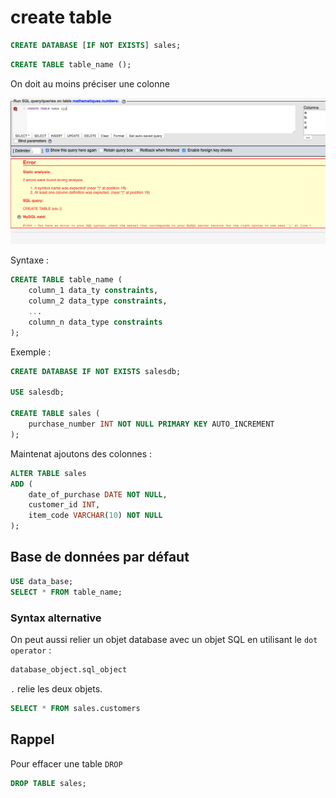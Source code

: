 # create table

```sql
CREATE DATABASE [IF NOT EXISTS] sales;
```

```sql
CREATE TABLE table_name ();
```

On doit au moins préciser une colonne

![](assets/sql-no-column.png)

Syntaxe :

```sql
CREATE TABLE table_name (
	column_1 data_ty constraints,
    column_2 data_type constraints,
    ...
    column_n data_type constraints
);
```

Exemple :

```sql
CREATE DATABASE IF NOT EXISTS salesdb;

USE salesdb;

CREATE TABLE sales (
	purchase_number INT NOT NULL PRIMARY KEY AUTO_INCREMENT
);
```

Maintenat ajoutons des colonnes :

```sql
ALTER TABLE sales
ADD (
	date_of_purchase DATE NOT NULL,
    customer_id INT,
    item_code VARCHAR(10) NOT NULL
);
```

## Base de données par défaut

```sql
USE data_base;
SELECT * FROM table_name;
```

### Syntax alternative

On peut aussi relier un objet database avec un objet SQL en utilisant le `dot operator` :

```sql
database_object.sql_object
```

`.` relie les deux objets.

```sql
SELECT * FROM sales.customers
```

## Rappel

Pour effacer une table `DROP`

```sql
DROP TABLE sales;
```

